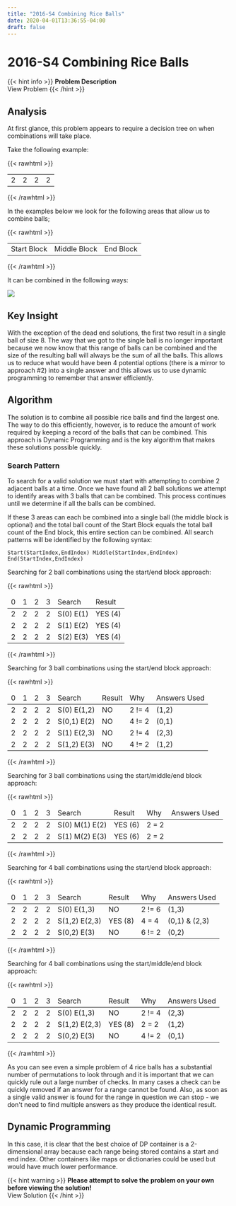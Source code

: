 ```yaml
---
title: "2016-S4 Combining Rice Balls"
date: 2020-04-01T13:36:55-04:00
draft: false
---
```


# 2016-S4 Combining Rice Balls

{{< hint info >}}
**Problem Description**  
View Problem
{{< /hint >}}

## Analysis

At first glance, this problem appears to require a decision tree on when combinations will take place.

Take the following example:

{{< rawhtml >}}
<table>
	<tr>
		<td>2</td>
		<td>2</td>
		<td>2</td>
		<td>2</td>
	</tr>
</table>
{{< /rawhtml >}}

In the examples below we look for the following areas that allow us to combine balls;

{{< rawhtml >}}
<table>
	<tr>
		<td class="highlight-blue">Start Block</td>
		<td class="highlight-red">Middle Block</td>
		<td class="highlight-green">End Block</td>
	</tr>
</table>
{{< /rawhtml >}}

It can be combined in the following ways:

![](/img/combiningriceballs.png)

## Key Insight

With the exception of the dead end solutions, the first two result in a single ball of size 8. The way that we got to the single ball is no longer important because we now know that this range of balls can be combined and the size of the resulting ball will always be the sum of all the balls. This allows us to reduce what would have been 4 potential options (there is a mirror to approach #2) into a single answer and this allows us to use dynamic programming to remember that answer efficiently.

## Algorithm

The solution is to combine all possible rice balls and find the largest one. The way to do this efficiently, however, is to reduce the amount of work required by keeping a record of the balls that can be combined. This approach is Dynamic Programming and is the key algorithm that makes these solutions possible quickly.

### Search Pattern

To search for a valid solution we must start with attempting to combine 2 adjacent balls at a time. Once we have found all 2 ball solutions we attempt to identify areas with 3 balls that can be combined. This process continues until we determine if all the balls can be combined.

If these 3 areas can each be combined into a single ball (the middle block is optional) and the total ball count of the Start Block equals the total ball count of the End block, this entire section can be combined.  All search patterns will be identified by the following syntax:

    Start(StartIndex,EndIndex) Middle(StartIndex,EndIndex) End(StartIndex,EndIndex)

Searching for 2 ball combinations using the start/end block approach:

{{< rawhtml >}}
<table>
<thead>
	<tr>
		<td>0</td>
		<td>1</td>
		<td>2</td>
		<td>3</td>
		<td>Search</td>
		<td>Result</td>
	</tr>
</thead>
<tbody>
	<tr>
		<td class="highlight-blue">2</td>
		<td class="highlight-green">2</td>
		<td>2</td>
		<td>2</td>
		<td>S(0) E(1)</td>
		<td>YES (4)</td>
	</tr>
	<tr>
		<td>2</td>
		<td class="highlight-blue">2</td>
		<td class="highlight-green">2</td>
		<td>2</td>
		<td>S(1) E(2)</td>
		<td>YES (4)</td>
	</tr>
	<tr>
		<td>2</td>
		<td>2</td>
		<td class="highlight-blue">2</td>
		<td class="highlight-green">2</td>
		<td>S(2) E(3)</td>
		<td>YES (4)</td>
	</tr>
</tbody>
</table>
{{< /rawhtml >}}

Searching for 3 ball combinations using the start/end block approach:

{{< rawhtml >}}
<table>
<thead>
	<tr>
		<td>0</td>
		<td>1</td>
		<td>2</td>
		<td>3</td>
		<td>Search</td>
		<td>Result</td>
		<td>Why</td>
		<td>Answers Used</td>
	</tr>
</thead>
<tbody>
	<tr>
		<td class="highlight-blue">2</td>
		<td class="highlight-green">2</td>
		<td class="highlight-green">2</td>
		<td>2</td>
		<td>S(0) E(1,2)</td>
		<td>NO</td>
		<td>2 != 4</td>
		<td>(1,2)</td>
	</tr>
	<tr>
		<td class="highlight-blue">2</td>
		<td class="highlight-blue">2</td>
		<td class="highlight-green">2</td>
		<td>2</td>
		<td>S(0,1) E(2)</td>
		<td>NO</td>
		<td>4 != 2</td>
		<td>(0,1)</td>
	</tr>
	<tr>
		<td>2</td>
		<td class="highlight-blue">2</td>
		<td class="highlight-green">2</td>
		<td class="highlight-green">2</td>
		<td>S(1) E(2,3)</td>
		<td>NO</td>
		<td>2 != 4</td>
		<td>(2,3)</td>
	</tr>
	<tr>
		<td>2</td>
		<td class="highlight-blue">2</td>
		<td class="highlight-blue">2</td>
		<td class="highlight-green">2</td>
		<td>S(1,2) E(3)</td>
		<td>NO</td>
		<td>4 != 2</td>
		<td>(1,2)</td>
	</tr>
</tbody>
</table>
{{< /rawhtml >}}

Searching for 3 ball combinations using the start/middle/end block approach:

{{< rawhtml >}}
<table>
<thead>
	<tr>
		<td>0</td>
		<td>1</td>
		<td>2</td>
		<td>3</td>
		<td>Search</td>
		<td>Result</td>
		<td>Why</td>
		<td>Answers Used</td>
	</tr>
</thead>
<tbody>
	<tr>
		<td class="highlight-blue">2</td>
		<td class="highlight-red">2</td>
		<td class="highlight-green">2</td>
		<td>2</td>
		<td>S(0) M(1) E(2)</td>
		<td>YES (6)</td>
		<td>2 = 2</td>
		<td></td>
	</tr>
	<tr>
		<td>2</td>
		<td class="highlight-blue">2</td>
		<td class="highlight-red">2</td>
		<td class="highlight-green">2</td>
		<td>S(1) M(2) E(3)</td>
		<td>YES (6)</td>
		<td>2 = 2</td>
		<td></td>
	</tr>
</tbody>
</table>
{{< /rawhtml >}}

Searching for 4 ball combinations using the start/end block approach:

{{< rawhtml >}}
<table>
<thead>
	<tr>
		<td>0</td>
		<td>1</td>
		<td>2</td>
		<td>3</td>
		<td>Search</td>
		<td>Result</td>
		<td>Why</td>
		<td>Answers Used</td>
	</tr>
</thead>
<tbody>
	<tr>
		<td class="highlight-blue">2</td>
		<td class="highlight-green">2</td>
		<td class="highlight-green">2</td>
		<td class="highlight-green">2</td>
		<td>S(0) E(1,3)</td>
		<td>NO</td>
		<td>2 != 6</td>
		<td>(1,3)</td>
	</tr>
	<tr>
		<td class="highlight-blue">2</td>
		<td class="highlight-blue">2</td>
		<td class="highlight-green">2</td>
		<td class="highlight-green">2</td>
		<td>S(1,2) E(2,3)</td>
		<td>YES (8)</td>
		<td>4 = 4</td>
		<td>(0,1) & (2,3)</td>
	</tr>
	<tr>
		<td class="highlight-blue">2</td>
		<td class="highlight-blue">2</td>
		<td class="highlight-blue">2</td>
		<td class="highlight-green">2</td>
		<td>S(0,2) E(3)</td>
		<td>NO</td>
		<td>6 != 2</td>
		<td>(0,2)</td>
	</tr>
</tbody>
</table>
{{< /rawhtml >}}

Searching for 4 ball combinations using the start/middle/end block approach:

{{< rawhtml >}}
<table>
<thead>
	<tr>
		<td>0</td>
		<td>1</td>
		<td>2</td>
		<td>3</td>
		<td>Search</td>
		<td>Result</td>
		<td>Why</td>
		<td>Answers Used</td>
	</tr>
</thead>
<tbody>
	<tr>
		<td class="highlight-blue">2</td>
		<td class="highlight-red">2</td>
		<td class="highlight-green">2</td>
		<td class="highlight-green">2</td>
		<td>S(0) E(1,3)</td>
		<td>NO</td>
		<td>2 != 4</td>
		<td>(2,3)</td>
	</tr>
	<tr>
		<td class="highlight-blue">2</td>
		<td class="highlight-red">2</td>
		<td class="highlight-red">2</td>
		<td class="highlight-green">2</td>
		<td>S(1,2) E(2,3)</td>
		<td>YES (8)</td>
		<td>2 = 2</td>
		<td>(1,2)</td>
	</tr>
	<tr>
		<td class="highlight-blue">2</td>
		<td class="highlight-blue">2</td>
		<td class="highlight-red">2</td>
		<td class="highlight-green">2</td>
		<td>S(0,2) E(3)</td>
		<td>NO</td>
		<td>4 != 2</td>
		<td>(0,1)</td>
	</tr>
</tbody>
</table>
{{< /rawhtml >}}

As you can see even a simple problem of 4 rice balls has a substantial number of permutations to look through and it is important that we can quickly rule out a large number of checks. In many cases a check can be quickly removed if an answer for a range cannot be found. Also, as soon as a single valid answer is found for the range in question we can stop - we don't need to find multiple answers as they produce the identical result.

## Dynamic Programming

In this case, it is clear that the best choice of DP container is a 2-dimensional array because each range being stored contains a start and end index. Other containers like maps or dictionaries could be used but would have much lower performance.

{{< hint warning >}}
**Please attempt to solve the problem on your own before viewing the solution!**  
View Solution
{{< /hint >}}
